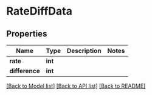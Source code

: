 # RateDiffData

## Properties
Name | Type | Description | Notes
------------ | ------------- | ------------- | -------------
**rate** | **int** |  | 
**difference** | **int** |  | 

[[Back to Model list]](../README.md#documentation-for-models) [[Back to API list]](../README.md#documentation-for-api-endpoints) [[Back to README]](../README.md)


